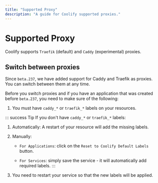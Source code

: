```yaml
---
title: "Supported Proxy"
description: "A guide for Coolify supported proxies."
---
```


# Supported Proxy
Coolify supports `Traefik` (default) and `Caddy` (experimental) proxies.

## Switch between proxies

Since `beta.237`, we have added support for Caddy and Traefik as proxies. You can switch between them at any time.

Before you switch proxies and if you have an application that was created before `beta.237`, you need to make sure of the following:

1.  You must have `caddy_*` or `traefik_*` labels on your resources.

::: success Tip
  If you don't have `caddy_*` or `traefik_*` labels: 
  
  1. Automatically: A restart of your resource will add the missing labels. 
  2. Manually: 
      - `For Applications`: click on the `Reset to Coolify Default Labels` button. 

      - `For Services`: simply save the service - it will automatically add required labels.
:::

2. You need to restart your service so that the new labels will be applied.
